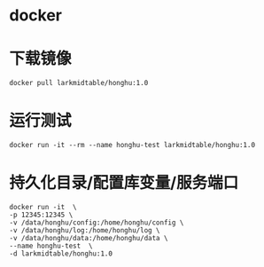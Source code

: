 
# docker

# 下载镜像
```shell
docker pull larkmidtable/honghu:1.0
```

# 运行测试
```shell
docker run -it --rm --name honghu-test larkmidtable/honghu:1.0
```

# 持久化目录/配置库变量/服务端口
```shell
docker run -it  \
-p 12345:12345 \
-v /data/honghu/config:/home/honghu/config \
-v /data/honghu/log:/home/honghu/log \
-v /data/honghu/data:/home/honghu/data \
--name honghu-test  \ 
-d larkmidtable/honghu:1.0
```
